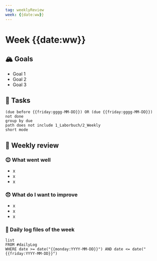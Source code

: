 ```yaml
---
tag: weeklyReview
week: {{date:ww}} 
---
```

# Week {{date:ww}}

## 🏔 Goals
- Goal 1
- Goal 2
- Goal 3

## 🐾 Tasks
```tasks
(due before {{friday:gggg-MM-DD}}) OR (due {{friday:gggg-MM-DD}})
not done
group by due
path does not include 1_Laborbuch/2_Weekly
short mode
```


## 📜 Weekly review 
### 😊 What went well
- x
- x
- x
### 😞 What do I want to improve
- x
- x
- x

### 🌴 Daily log files of the week
```dataview
list
FROM #dailyLog
WHERE date >= date("{{monday:YYYY-MM-DD}}") AND date <= date("{{friday:YYYY-MM-DD}}")
```

